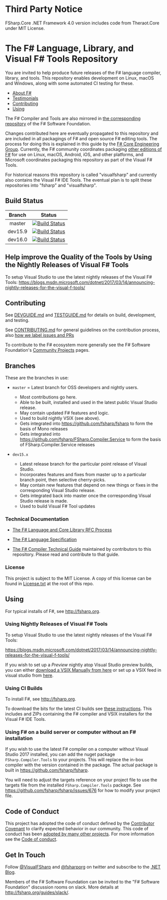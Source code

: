 # Third Party Notice

FSharp.Core .NET Framework 4.0 version includes code from Theraot.Core under MIT License.

# The F# Language, Library, and  Visual F# Tools Repository

You are invited to help produce future releases of the F# language compiler, library, and tools. This repository enables development on Linux, macOS and Windows, along with some automated CI testing for these.

* [About F#](http://fsharp.org)
* [Testimonials](http://fsharp.org/testimonials)
* [Contributing](#contributing)
* [Using](#using)

The F# Compiler and Tools are also mirrored in [the corresponding repository](http://github.com/fsharp/fsharp) of the F# Software Foundation.

Changes contributed here are eventually propagated to this repository and are included in all packagings of F# and open source F# editing tools. The process for doing this is explained in this guide by the [F# Core Engineering Group](https://fsharp.github.io/2014/06/18/fsharp-contributions.html). Currently, the F# community coordinates packaging [other editions of F#](https://github.com/fsharp/fsharp/) for use on Linux, macOS, Android, iOS, and other platforms, and Microsoft coordinates packaging this repository as part of the Visual F# Tools. 

For historical reasons this repository is called "visualfsharp" and currently also contains the Visual F# IDE Tools. The eventual plan is to split these repositories into "fsharp" and "visualfsharp".


## Build Status

| Branch | Status |
|:------:|:------:|
|master|[![Build Status](https://dnceng.visualstudio.com/_apis/public/build/definitions/9ee6d478-d288-47f7-aacc-f6e6d082ae6d/106/badge?branchname=master)](https://dnceng.visualstudio.com/public/public%20Team/_build?definitionId=106&_a=history)|
|dev15.9|[![Build Status](https://dnceng.visualstudio.com/_apis/public/build/definitions/9ee6d478-d288-47f7-aacc-f6e6d082ae6d/106/badge?branchname=dev15.9)](https://dnceng.visualstudio.com/public/public%20Team/_build?definitionId=106&_a=history)|
|dev16.0|[![Build Status](https://dnceng.visualstudio.com/_apis/public/build/definitions/9ee6d478-d288-47f7-aacc-f6e6d082ae6d/106/badge?branchname=dev16.0)](https://dnceng.visualstudio.com/public/public%20Team/_build?definitionId=106&_a=history)|

## Help improve the Quality of the Tools by Using the Nightly Releases of Visual F# Tools
To setup Visual Studio to use the latest nightly releases of the Visual F# Tools:
https://blogs.msdn.microsoft.com/dotnet/2017/03/14/announcing-nightly-releases-for-the-visual-f-tools/


## Contributing

See [DEVGUIDE.md](DEVGUIDE.md) and [TESTGUIDE.md](TESTGUIDE.md) for details on build, development, and testing.

See [CONTRIBUTING.md](CONTRIBUTING.md) for general guidelines on the contribution process, also [how we label issues and PRs](https://github.com/dotnet/roslyn/wiki/Labels-used-for-issues)

To contribute to the F# ecosystem more generally see the F# Software Foundation's [Community Projects](http://fsharp.org/community/projects/) pages.

## Branches

These are the branches in use:

* `master` = Latest branch for OSS developers and nightly users.  
  - Most contributions go here.
  - Able to be built, installed and used in the latest public Visual Studio release.
  - May contain updated F# features and logic.
  - Used to build nightly VSIX (see above).
  - Gets integrated into https://github.com/fsharp/fsharp to form the basis of Mono releases
  - Gets integrated into https://github.com/fsharp/FSharp.Compiler.Service to form the basis of FSharp.Compiler.Service releases

* `dev15.x`
  - Latest release branch for the particular point release of Visual Studio.
  - Incorporates features and fixes from master up to a particular branch point, then selective cherry-picks.
  - May contain new features that depend on new things or fixes in the corresponding Visual Studio release.
  - Gets integrated back into master once the corresponding Visual Studio release is made.
  - Used to build Visual F# Tool updates


### Technical Documentation

* [The F# Language and Core Library RFC Process](http://fsharp.github.io/2016/09/26/fsharp-rfc-process.html)

* [The F# Language Specification](http://fsharp.org/specs/language-spec/)

* [The F# Compiler Technical Guide](http://fsharp.github.io/2015/09/29/fsharp-compiler-guide.html) 
  maintained by contributors to this repository.  Please read
  and contribute to that guide.

### License

This project is subject to the MIT License. A copy of this license can be found in [License.txt](License.txt) at the root of this repo.


## Using

For typical installs of  F#, see http://fsharp.org.

### Using Nightly Releases of Visual F# Tools

To setup Visual Studio to use the latest nightly releases of the Visual F# Tools:

https://blogs.msdn.microsoft.com/dotnet/2017/03/14/announcing-nightly-releases-for-the-visual-f-tools/

If you wish to set up a *Preview* nightly atop Visual Studio preview builds, you can either [download a VSIX Manually from here](https://dotnet.myget.org/feed/fsharp-preview/package/vsix/VisualFSharp) or set up a VSIX feed in visual studio from [here](https://dotnet.myget.org/F/fsharp-preview/vsix).

### Using CI Builds

To install F#, see http://fsharp.org.

To download the bits for the latest CI builds see [these instructions](https://github.com/Microsoft/visualfsharp/wiki/Using-CI-Builds). This includes and ZIPs containing the F# compiler and VSIX installers for the Visual F# IDE Tools.

### Using F# on a build server or computer without an F# installation

If you wish to use the latest F# compiler on a computer without Visual Studio 2017 installed, you can add the nuget package ``FSharp.Compiler.Tools`` to your projects. This will replace the in-box compiler with the version contained in the package.
The actual package is built in https://github.com/fsharp/fsharp.

You will need to adjust the targets reference on your project file to use the targets file from the installed ``FSharp.Compiler.Tools`` package.
See https://github.com/fsharp/fsharp/issues/676 for how to modify your project file.

## Code of Conduct

This project has adopted the code of conduct defined by the [Contributor Covenant](http://contributor-covenant.org/) to clarify expected behavior in our community. This code of conduct has been [adopted by many other projects](http://contributor-covenant.org/adopters/). For more information see the [Code of conduct](https://github.com/Microsoft/visualfsharp/wiki/Code-of-Conduct).

## Get In Touch

Follow [@VisualFSharp](https://twitter.com/VisualFSharp) and [@fsharporg](https://twitter.com/fsharporg) on twitter and subscribe to the [.NET Blog](https://blogs.msdn.microsoft.com/dotnet/).

Members of the F# Software Foundation can be invited to the "F# Software Foundation" discussion rooms on slack. More details at http://fsharp.org/guides/slack/.
